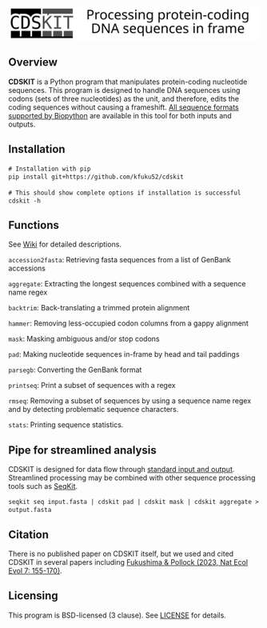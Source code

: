 ![](logo/logo_cdskit_large.svg)

## Overview
**CDSKIT** is a Python program that manipulates protein-coding nucleotide sequences. This program is designed to handle DNA sequences using codons (sets of three nucleotides) as the unit, and therefore, edits the coding sequences without causing a frameshift. [All sequence formats supported by Biopython](https://biopython.org/wiki/SeqIO) are available in this tool for both inputs and outputs.

## Installation
```
# Installation with pip
pip install git+https://github.com/kfuku52/cdskit

# This should show complete options if installation is successful
cdskit -h 
```

## Functions
See [Wiki](https://github.com/kfuku52/cdskit/wiki) for detailed descriptions.

`accession2fasta`: Retrieving fasta sequences from a list of GenBank accessions

`aggregate`: Extracting the longest sequences combined with a sequence name regex

`backtrim`: Back-translating a trimmed protein alignment

`hammer`: Removing less-occupied codon columns from a gappy alignment

`mask`: Masking ambiguous and/or stop codons

`pad`: Making nucleotide sequences in-frame by head and tail paddings

`parsegb`: Converting the GenBank format

`printseq`: Print a subset of sequences with a regex

`rmseq`: Removing a subset of sequences by using a sequence name regex and by detecting problematic sequence characters.

`stats`: Printing sequence statistics.

## Pipe for streamlined analysis
CDSKIT is designed for data flow through [standard input and output](https://en.wikipedia.org/wiki/Standard_streams). Streamlined processing may be combined with other sequence processing tools such as [SeqKit](https://bioinf.shenwei.me/seqkit/).
```
seqkit seq input.fasta | cdskit pad | cdskit mask | cdskit aggregate > output.fasta
```

## Citation
There is no published paper on CDSKIT itself, but we used and cited CDSKIT in several papers including [Fukushima & Pollock (2023, Nat Ecol Evol 7: 155-170)](https://www.nature.com/articles/s41559-022-01932-7).


## Licensing
This program is BSD-licensed (3 clause). See [LICENSE](LICENSE) for details.

